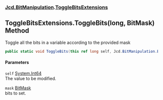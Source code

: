 ### [Jcd.BitManipulation](Jcd_BitManipulation.md 'Jcd.BitManipulation').[ToggleBitsExtensions](Jcd_BitManipulation_ToggleBitsExtensions.md 'Jcd.BitManipulation.ToggleBitsExtensions')
## ToggleBitsExtensions.ToggleBits(long, BitMask) Method
Toggle all the bits in a variable according to the provided mask   
```csharp
public static void ToggleBits(this ref long self, Jcd.BitManipulation.BitMask mask);
```
#### Parameters
<a name='Jcd_BitManipulation_ToggleBitsExtensions_ToggleBits(long_Jcd_BitManipulation_BitMask)_self'></a>
`self` [System.Int64](https://docs.microsoft.com/en-us/dotnet/api/System.Int64 'System.Int64')  
The value to be modified.
  
<a name='Jcd_BitManipulation_ToggleBitsExtensions_ToggleBits(long_Jcd_BitManipulation_BitMask)_mask'></a>
`mask` [BitMask](Jcd_BitManipulation_BitMask.md 'Jcd.BitManipulation.BitMask')  
bits to set.
  
